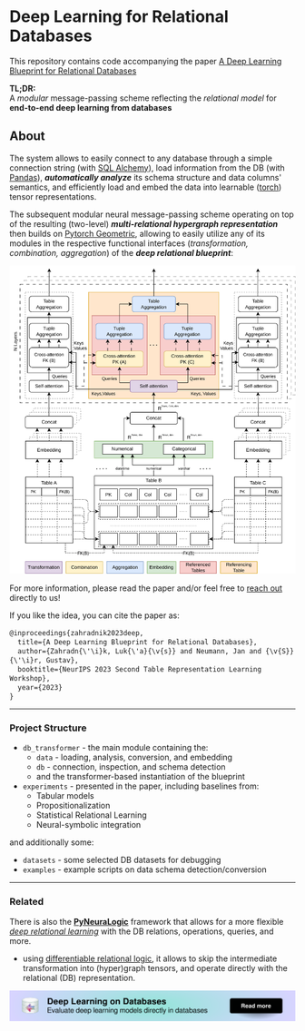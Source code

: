 # Deep Learning for Relational Databases

This repository contains code accompanying the paper [A Deep Learning Blueprint for Relational Databases](https://openreview.net/forum?id=b4GEmjsHAB)

**TL;DR:**\
A _modular_ message-passing scheme reflecting the _relational model_ for **end-to-end deep learning from databases**

## About

The system allows to easily connect to any database through a simple connection string (with [SQL Alchemy](https://www.sqlalchemy.org/)), load information from the DB (with [Pandas](https://pandas.pydata.org/)), _**automatically analyze**_ its schema structure and data columns' semantics, and efficiently load and embed the data into learnable ([torch](https://pytorch.org/)) tensor representations.

The subsequent modular neural message-passing scheme operating on top of the resulting (two-level) _**multi-relational hypergraph representation**_ then builds on [Pytorch Geometric](https://pyg.org/), allowing to easily utilize any of its modules in the respective functional interfaces (_transformation, combination, aggregation_) of the _**deep relational blueprint**_:

![schema.png](schema.png)

For more information, please read the paper and/or feel free to [reach out](https://github.com/LukasZahradnik/deep-db-learning/discussions) directly to us!

If you like the idea, you can cite the paper as:
```
@inproceedings{zahradnik2023deep,
  title={A Deep Learning Blueprint for Relational Databases},
  author={Zahradn{\'\i}k, Luk{\'a}{\v{s}} and Neumann, Jan and {\v{S}}{\'\i}r, Gustav},
  booktitle={NeurIPS 2023 Second Table Representation Learning Workshop},
  year={2023}
}
```
---
### Project Structure

- `db_transformer` - the main module containing the:
  -  `data` - loading, analysis, conversion, and embedding
  -  `db` - connection, inspection, and schema detection
  -  and the transformer-based instantiation of the blueprint
- `experiments` - presented in the paper, including baselines from:
  - Tabular models
  - Propositionalization
  - Statistical Relational Learning
  - Neural-symbolic integration

and additionally some:
- `datasets` - some selected DB datasets for debugging
- `examples` - example scripts on data schema detection/conversion

---
### Related

There is also the [**PyNeuraLogic**](https://github.com/LukasZahradnik/PyNeuraLogic) framework that allows for a more flexible [_deep relational learning_](https://medium.com/tag/deep-relational-learning) with the DB relations, operations, queries, and more.
- using [differentiable relational logic](https://github.com/GustikS/NeuraLogic), it allows to skip the intermediate transformation into (hyper)graph tensors, and operate directly with the relational (DB) representation.

<p align="center">
    <a href="https://pyneuralogic.readthedocs.io/en/latest/advanced/database_deep_learning.html">
        <img src="https://github.com/LukasZahradnik/PyNeuraLogic/blob/master/docs/_static/sql_banner.svg" alt="SQL tutorial" title="SQL tutorial"/>
    </a>
</p>
